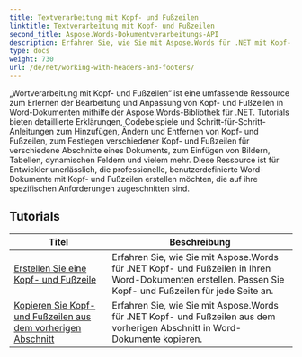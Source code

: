 ```yaml
---
title: Textverarbeitung mit Kopf- und Fußzeilen
linktitle: Textverarbeitung mit Kopf- und Fußzeilen
second_title: Aspose.Words-Dokumentverarbeitungs-API
description: Erfahren Sie, wie Sie mit Aspose.Words für .NET mit Kopf- und Fußzeilen in Word-Dokumenten arbeiten. Komplette Tutorials und praktische Beispiele.
type: docs
weight: 730
url: /de/net/working-with-headers-and-footers/
---
```


„Wortverarbeitung mit Kopf- und Fußzeilen“ ist eine umfassende Ressource zum Erlernen der Bearbeitung und Anpassung von Kopf- und Fußzeilen in Word-Dokumenten mithilfe der Aspose.Words-Bibliothek für .NET. Tutorials bieten detaillierte Erklärungen, Codebeispiele und Schritt-für-Schritt-Anleitungen zum Hinzufügen, Ändern und Entfernen von Kopf- und Fußzeilen, zum Festlegen verschiedener Kopf- und Fußzeilen für verschiedene Abschnitte eines Dokuments, zum Einfügen von Bildern, Tabellen, dynamischen Feldern und vielem mehr. Diese Ressource ist für Entwickler unerlässlich, die professionelle, benutzerdefinierte Word-Dokumente mit Kopf- und Fußzeilen erstellen möchten, die auf ihre spezifischen Anforderungen zugeschnitten sind.


 ## Tutorials
| Titel | Beschreibung |
| --- | --- |
| [Erstellen Sie eine Kopf- und Fußzeile](./create-header-footer/) | Erfahren Sie, wie Sie mit Aspose.Words für .NET Kopf- und Fußzeilen in Ihren Word-Dokumenten erstellen. Passen Sie Kopf- und Fußzeilen für jede Seite an. |
| [Kopieren Sie Kopf- und Fußzeilen aus dem vorherigen Abschnitt](./copy-headers-footers-from-previous-section/) | Erfahren Sie, wie Sie mit Aspose.Words für .NET Kopf- und Fußzeilen aus dem vorherigen Abschnitt in Word-Dokumente kopieren. |